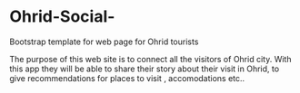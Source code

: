 # Ohrid-Social-
Bootstrap template for web page for Ohrid tourists


The purpose of this web site is to connect all the visitors of Ohrid city.
With this app they will be able to share their story about their visit in Ohrid, 
to give recommendations for places to visit , 
accomodations etc..
